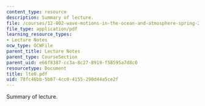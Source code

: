 ```yaml
---
content_type: resource
description: Summary of lecture.
file: /courses/12-802-wave-motions-in-the-ocean-and-atmosphere-spring-2004/78fc46bb5b874cc04155290d44a5ce2f_lte0.pdf
file_type: application/pdf
learning_resource_types:
- Lecture Notes
ocw_type: OCWFile
parent_title: Lecture Notes
parent_type: CourseSection
parent_uid: e66f8387-cc3a-8c27-8919-f58595a7d8c0
resourcetype: Document
title: lte0.pdf
uid: 78fc46bb-5b87-4cc0-4155-290d44a5ce2f
---
```

Summary of lecture.

